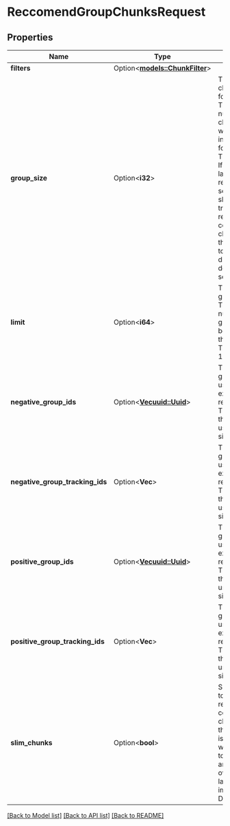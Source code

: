 # ReccomendGroupChunksRequest

## Properties

Name | Type | Description | Notes
------------ | ------------- | ------------- | -------------
**filters** | Option<[**models::ChunkFilter**](ChunkFilter.md)> |  | [optional]
**group_size** | Option<**i32**> | The number of chunks to fetch for each group. This is the number of chunks which will be returned in the response for each group. The default is 3. If this is set to a large number, we recommend setting slim_chunks to true to avoid returning the content and chunk_html of the chunks so as to reduce latency due to content download and serialization. | [optional]
**limit** | Option<**i64**> | The number of groups to return. This is the number of groups which will be returned in the response. The default is 10. | [optional]
**negative_group_ids** | Option<[**Vec<uuid::Uuid>**](uuid::Uuid.md)> | The ids of the groups to be used as negative examples for the recommendation. The groups in this array will be used to filter out similar groups. | [optional]
**negative_group_tracking_ids** | Option<**Vec<String>**> | The ids of the groups to be used as negative examples for the recommendation. The groups in this array will be used to filter out similar groups. | [optional]
**positive_group_ids** | Option<[**Vec<uuid::Uuid>**](uuid::Uuid.md)> | The ids of the groups to be used as positive examples for the recommendation. The groups in this array will be used to find similar groups. | [optional]
**positive_group_tracking_ids** | Option<**Vec<String>**> | The ids of the groups to be used as positive examples for the recommendation. The groups in this array will be used to find similar groups. | [optional]
**slim_chunks** | Option<**bool**> | Set slim_chunks to true to avoid returning the content and chunk_html of the chunks. This is useful for when you want to reduce amount of data over the wire for latency improvement. Default is false. | [optional]

[[Back to Model list]](../README.md#documentation-for-models) [[Back to API list]](../README.md#documentation-for-api-endpoints) [[Back to README]](../README.md)


